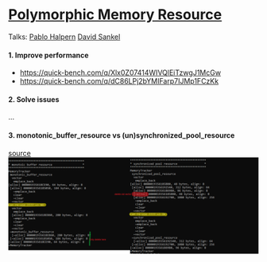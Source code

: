 # [Polymorphic Memory Resource](https://en.cppreference.com/w/cpp/header/memory_resource)
Talks: [Pablo Halpern](https://www.youtube.com/watch?v=v3dz-AKOVL8) [David Sankel](https://www.youtube.com/watch?v=FLbXjNrAjbc)
#### 1. Improve performance
* https://quick-bench.com/q/Xlx0Z07414WIVQlEiTzwgJ1McGw
* https://quick-bench.com/q/dC86LPj2bYMIFarp7IJMp1FCzKk
#### 2. Solve issues
...
#### 3. monotonic_buffer_resource vs (un)synchronized_pool_resource
[source](https://github.com/pvthuyet/cpp20-practise/blob/main/Cpp20Features/pmr.ixx)  
![](resources/pmr-1.png)
